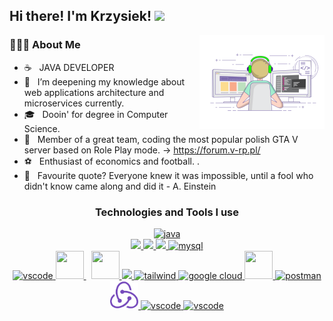 
        
<h2> Hi there! I'm Krzysiek! <img src="https://github.com/souvikguria98/souvikguria98/blob/master/Hi.gif" width="25"></h2>
<img align="right" alt="GIF" src="https://raw.githubusercontent.com/devSouvik/devSouvik/master/gif3.gif" width="200"/>

<h3> 👨🏻‍💻 About Me </h3>

- :coffee:	&nbsp; JAVA DEVELOPER
- 🔭 &nbsp; I’m deepening my knowledge about web applications architecture and microservices currently.
- 🎓 &nbsp; Dooin' for degree in Computer Science.
- 💼 &nbsp; Member of a great team, coding the most popular polish GTA V server based on Role Play mode. -> https://forum.v-rp.pl/
- :soccer: &nbsp; Enthusiast of economics and football. .
- :thought_balloon: &nbsp; Favourite quote? Everyone knew it was impossible, until a fool who didn't know came along and did it - A. Einstein


<div align="center">
<h3>Technologies and Tools I use</h3> 

<a href="https://www.java.com/" target="_blank"> <img src="https://www.vectorlogo.zone/logos/java/java-icon.svg" alt="java" width="45" height="45"/> </a> 
  </br>
<a href="https://www.w3.org/html/" target="_blank"> <img src="https://img.icons8.com/color/48/000000/html-5.png"/> </a> 
  <a href="https://www.w3schools.com/css/" target="_blank"> <img src="https://img.icons8.com/color/48/000000/css3.png"/> </a> 
  <a href="https://developer.mozilla.org/en-US/docs/Web/JavaScript" target="_blank"> <img src="https://img.icons8.com/color/48/000000/javascript.png"/> </a> 
  <a href="https://mysql.com" target="_blank"> <img src="https://img.icons8.com/fluent/50/000000/mysql-logo.png" alt="mysql" width="45" height="45"/> </a>  
       <a href="https://code.visualstudio.com/" target="_blank"> <img src="https://www.vectorlogo.zone/logos/hibernate/hibernate-icon.svg" alt="vscode" width="45" height="45"/> </a>
    <a style="padding-right:8px;" href="https://spring.io/" target="_blank"> <img src="https://www.vectorlogo.zone/logos/springio/springio-icon.svg" width="45" height="45"/> </a>
    <a href="https://www.reactjs.org" target="_blank"> <img src="https://www.vectorlogo.zone/logos/reactjs/reactjs-icon.svg" width="45" height="45"/> </a> 
    <a href="https://getbootstrap.com" target="_blank"> <img src="https://img.icons8.com/color/48/000000/bootstrap.png"/> </a> 
<a href="https://tailwindcss.com/" target="_blank"> <img src="https://www.vectorlogo.zone/logos/tailwindcss/tailwindcss-icon.svg" alt="tailwind" width="45" height="45"/> </a>
   <a href="https://linux.com/" target="_blank"> <img src="https://www.vectorlogo.zone/logos/linux/linux-icon.svg" alt="google cloud" width="45" height="45"/> </a>
    <a  href="https://docker.com" target="_blank"> <img src="https://www.vectorlogo.zone/logos/docker/docker-tile.svg" width="45" height="45"/> </a> 
    <a href="https://postman.com" target="_blank"> <img src="https://www.vectorlogo.zone/logos/getpostman/getpostman-icon.svg" alt="postman" width="45" height="45"/> 
 <a href="https://code.visualstudio.com/" target="_blank"> <img src="https://raw.githubusercontent.com/devicons/devicon/master/icons/redux/redux-original.svg" alt="vscode" width="45" height="45"/> </a>
      <a href="https://code.visualstudio.com/" target="_blank"> <img src="https://www.vectorlogo.zone/logos/typescriptlang/typescriptlang-icon.svg" alt="vscode" width="45" height="45"/> </a>
       <a href="https://code.visualstudio.com/" target="_blank"> <img src="https://www.vectorlogo.zone/logos/rabbitmq/rabbitmq-icon.svg" alt="vscode" width="45" height="45"/> </a>
</a>
  
      

</div>
